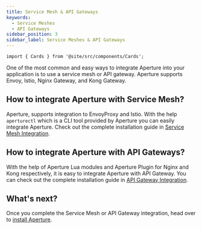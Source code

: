 ```yaml
---
title: Service Mesh & API Gateways
keywords:
  - Service Meshes
  - API Gateways
sidebar_position: 3
sidebar_label: Service Meshes & API Gateways
---
```


```mdx-code-block
import { Cards } from '@site/src/components/Cards';
```

One of the most common and easy ways to integrate Aperture into your application
is to use a service mesh or API gateway. Aperture supports Envoy, Istio, Nginx
Gateway, and Kong Gateway.

<!-- vale off -->

## How to integrate Aperture with Service Mesh?

<!-- vale on -->

Aperture, supports integration to EnvoyProxy and Istio. With the help
`aperturectl` which is a CLI tool provided by Aperture you can easily integrate
Aperture. Check out the complete installation guide in
[Service Mesh Integration](/integrations/envoy/envoy.md).

<!-- vale off -->

## How to integrate Aperture with API Gateways?

<!-- vale on -->

With the help of Aperture Lua modules and Aperture Plugin for Nginx and Kong
respectively, it is easy to integrate Aperture with API Gateway. You can check
out the complete installation guide in
[API Gateway Integration](/integrations/gateway/gateway.md).

<!-- vale off -->

## What's next?

<!-- vale on -->

Once you complete the Service Mesh or API Gateway integration, head over to
[install Aperture](/get-started/installation/installation.md).

